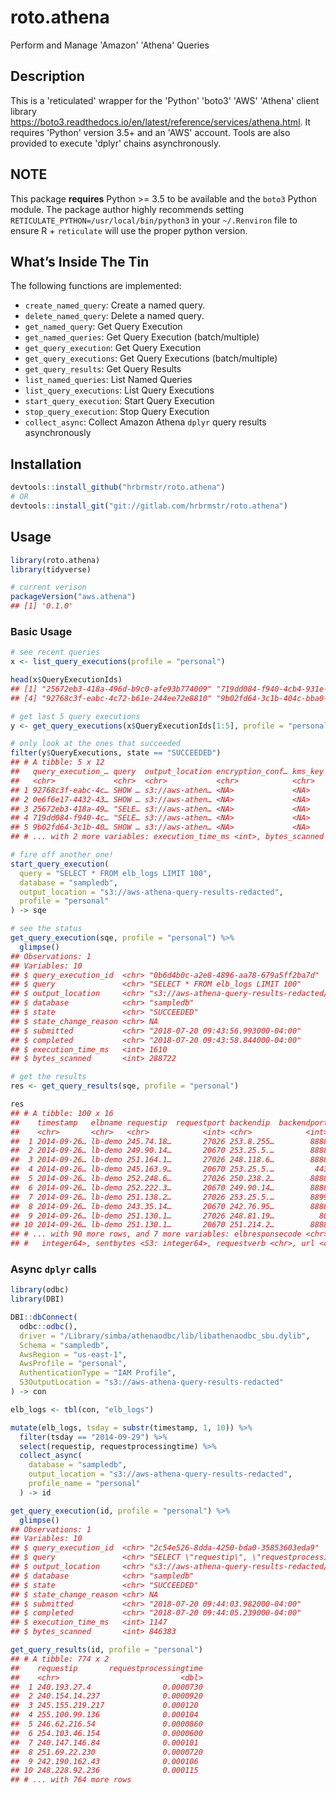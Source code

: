 
# roto.athena

Perform and Manage 'Amazon' 'Athena' Queries 

## Description

This is a 'reticulated' wrapper for the 'Python' 'boto3' 'AWS' 'Athena' client library <https://boto3.readthedocs.io/en/latest/reference/services/athena.html>. It requires 'Python' version 3.5+ and an 'AWS' account. Tools are also provided to execute 'dplyr' chains asynchronously.

## NOTE

This package **requires** Python \>= 3.5 to be available and the `boto3` Python module. The package author highly recommends setting `RETICULATE_PYTHON=/usr/local/bin/python3` in your `~/.Renviron` file to ensure R + `reticulate` will use the proper python version.

## What’s Inside The Tin

The following functions are implemented:

  - `create_named_query`: Create a named query.
  - `delete_named_query`: Delete a named query.
  - `get_named_query`: Get Query Execution
  - `get_named_queries`: Get Query Execution (batch/multiple)
  - `get_query_execution`: Get Query Execution
  - `get_query_executions`: Get Query Executions (batch/multiple)
  - `get_query_results`: Get Query Results
  - `list_named_queries`: List Named Queries
  - `list_query_executions`: List Query Executions
  - `start_query_execution`: Start Query Execution
  - `stop_query_execution`: Stop Query Execution
  - `collect_async`:  Collect Amazon Athena `dplyr` query results asynchronously

## Installation

``` r
devtools::install_github("hrbrmstr/roto.athena")
# OR
devtools::install_git("git://gitlab.com/hrbrmstr/roto.athena")
```

## Usage

``` r
library(roto.athena)
library(tidyverse)

# current verison
packageVersion("aws.athena")
## [1] '0.1.0'
```

### Basic Usage

``` r
# see recent queries
x <- list_query_executions(profile = "personal")

head(x$QueryExecutionIds)
## [1] "25672eb3-418a-496d-b9c0-afe93b774009" "719dd084-f940-4cb4-931e-35688575bc6e" "0e6f6e17-4432-4332-9f0e-ee85ec70f1a0"
## [4] "92768c3f-eabc-4c72-b61e-244ee72e8810" "9b02fd64-3c1b-404c-bba0-a23d62ec28d0" "1ee48b6a-735b-4f66-b526-093047d07e78"

# get last 5 query executions
y <- get_query_executions(x$QueryExecutionIds[1:5], profile = "personal")

# only look at the ones that succeeded
filter(y$QueryExecutions, state == "SUCCEEDED") 
## # A tibble: 5 x 12
##   query_execution_… query  output_location encryption_conf… kms_key database state state_change_re… submitted completed
##   <chr>             <chr>  <chr>           <chr>            <chr>   <chr>    <chr> <chr>            <chr>     <chr>    
## 1 92768c3f-eabc-4c… SHOW … s3://aws-athen… <NA>             <NA>    sampledb SUCC… <NA>             2018-07-… 2018-07-…
## 2 0e6f6e17-4432-43… SHOW … s3://aws-athen… <NA>             <NA>    sampledb SUCC… <NA>             2018-07-… 2018-07-…
## 3 25672eb3-418a-49… "SELE… s3://aws-athen… <NA>             <NA>    sampledb SUCC… <NA>             2018-07-… 2018-07-…
## 4 719dd084-f940-4c… "SELE… s3://aws-athen… <NA>             <NA>    sampledb SUCC… <NA>             2018-07-… 2018-07-…
## 5 9b02fd64-3c1b-40… SHOW … s3://aws-athen… <NA>             <NA>    sampledb SUCC… <NA>             2018-07-… 2018-07-…
## # ... with 2 more variables: execution_time_ms <int>, bytes_scanned <int>

# fire off another one!
start_query_execution(
  query = "SELECT * FROM elb_logs LIMIT 100",
  database = "sampledb",
  output_location = "s3://aws-athena-query-results-redacted",
  profile = "personal"
) -> sqe
```

``` r
# see the status
get_query_execution(sqe, profile = "personal") %>% 
  glimpse()
## Observations: 1
## Variables: 10
## $ query_execution_id  <chr> "0b6d4b0c-a2e8-4896-aa78-679a5ff2ba7d"
## $ query               <chr> "SELECT * FROM elb_logs LIMIT 100"
## $ output_location     <chr> "s3://aws-athena-query-results-redacted/0b6d4b0c-a2e8-4896-aa78-679a5ff2ba7d.csv"
## $ database            <chr> "sampledb"
## $ state               <chr> "SUCCEEDED"
## $ state_change_reason <chr> NA
## $ submitted           <chr> "2018-07-20 09:43:56.993000-04:00"
## $ completed           <chr> "2018-07-20 09:43:58.844000-04:00"
## $ execution_time_ms   <int> 1610
## $ bytes_scanned       <int> 288722

# get the results
res <- get_query_results(sqe, profile = "personal")

res
## # A tibble: 100 x 16
##    timestamp   elbname requestip  requestport backendip  backendport requestprocessi… backendprocessi… clientresponset…
##    <chr>       <chr>   <chr>            <int> <chr>            <int>            <dbl>            <dbl>            <dbl>
##  1 2014-09-26… lb-demo 245.74.18…       27026 253.8.255…        8888        0.0000780           0.0365        0.0000470
##  2 2014-09-26… lb-demo 249.90.14…       20670 253.25.5.…        8888        0.0000940           0.0213        0.0000480
##  3 2014-09-26… lb-demo 251.164.1…       27026 248.118.6…        8888        0.000104            0.0391        0.0000550
##  4 2014-09-26… lb-demo 245.163.9…       20670 253.25.5.…         443        0.000114            0.0532        0.0000660
##  5 2014-09-26… lb-demo 252.248.6…       27026 250.238.2…        8888        0.0000890           0.0401        0.0000450
##  6 2014-09-26… lb-demo 252.222.3…       20670 249.90.14…        8888        0.0000910           0.0386        0.0000410
##  7 2014-09-26… lb-demo 251.138.2…       27026 253.25.5.…        8899        0.0000920           0.0485        0.0000690
##  8 2014-09-26… lb-demo 243.35.14…       20670 242.76.95…        8888        0.000115            0.0409        0.0000710
##  9 2014-09-26… lb-demo 251.130.1…       27026 248.81.19…          80        0.0000900           0.0405        0.0000550
## 10 2014-09-26… lb-demo 251.130.1…       20670 251.214.2…        8888        0.000104            0.0403        0.0000520
## # ... with 90 more rows, and 7 more variables: elbresponsecode <chr>, backendresponsecode <chr>, receivedbytes <S3:
## #   integer64>, sentbytes <S3: integer64>, requestverb <chr>, url <chr>, protocol <chr>
```

### Async `dplyr` calls

``` r
library(odbc)
library(DBI)

DBI::dbConnect(
  odbc::odbc(), 
  driver = "/Library/simba/athenaodbc/lib/libathenaodbc_sbu.dylib", 
  Schema = "sampledb",
  AwsRegion = "us-east-1",
  AwsProfile = "personal",
  AuthenticationType = "IAM Profile",
  S3OutputLocation = "s3://aws-athena-query-results-redacted"
) -> con

elb_logs <- tbl(con, "elb_logs")

mutate(elb_logs, tsday = substr(timestamp, 1, 10)) %>% 
  filter(tsday == "2014-09-29") %>%
  select(requestip, requestprocessingtime) %>% 
  collect_async(
    database = "sampledb", 
    output_location = "s3://aws-athena-query-results-redacted",
    profile_name = "personal"
  ) -> id
```

``` r
get_query_execution(id, profile = "personal") %>% 
  glimpse()
## Observations: 1
## Variables: 10
## $ query_execution_id  <chr> "2c54e526-8dda-4250-bda0-35853603eda9"
## $ query               <chr> "SELECT \"requestip\", \"requestprocessingtime\"\nFROM (SELECT *\nFROM (SELECT \"timest...
## $ output_location     <chr> "s3://aws-athena-query-results-redacted/2c54e526-8dda-4250-bda0-35853603eda9.csv"
## $ database            <chr> "sampledb"
## $ state               <chr> "SUCCEEDED"
## $ state_change_reason <chr> NA
## $ submitted           <chr> "2018-07-20 09:44:03.982000-04:00"
## $ completed           <chr> "2018-07-20 09:44:05.239000-04:00"
## $ execution_time_ms   <int> 1147
## $ bytes_scanned       <int> 846383

get_query_results(id, profile = "personal")
## # A tibble: 774 x 2
##    requestip       requestprocessingtime
##    <chr>                           <dbl>
##  1 240.193.27.4                0.0000730
##  2 240.154.14.237              0.0000920
##  3 245.155.219.217             0.000120 
##  4 255.100.99.136              0.000104 
##  5 246.62.216.54               0.0000860
##  6 254.103.46.154              0.0000600
##  7 240.147.146.84              0.000101 
##  8 251.69.22.230               0.0000720
##  9 242.190.162.43              0.000106 
## 10 248.228.92.236              0.000115 
## # ... with 764 more rows
```
